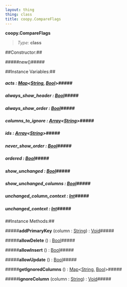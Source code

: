 ```yaml
---
layout: thing
thing: class
title: coopy.CompareFlags
---
```

**coopy.CompareFlags**



> *Type:* **class**



##Constructor:##

#####new()#####



##Instance Variables:##

##### **acts**  : <a href="../Map.html" class="type">Map</a>&lt;<a href="../String.html" class="type">String</a>, <a href="../Bool.html" class="type">Bool</a>&gt;#####



##### **always_show_header**  : <a href="../Bool.html" class="type">Bool</a>#####



##### **always_show_order**  : <a href="../Bool.html" class="type">Bool</a>#####



##### **columns_to_ignore**  : <a href="../Array.html" class="type">Array</a>&lt;<a href="../String.html" class="type">String</a>&gt;#####



##### **ids**  : <a href="../Array.html" class="type">Array</a>&lt;<a href="../String.html" class="type">String</a>&gt;#####



##### **never_show_order**  : <a href="../Bool.html" class="type">Bool</a>#####



##### **ordered**  : <a href="../Bool.html" class="type">Bool</a>#####



##### **show_unchanged**  : <a href="../Bool.html" class="type">Bool</a>#####



##### **show_unchanged_columns**  : <a href="../Bool.html" class="type">Bool</a>#####



##### **unchanged_column_context**  : <a href="../Int.html" class="type">Int</a>#####



##### **unchanged_context**  : <a href="../Int.html" class="type">Int</a>#####



##Instance Methods:##


#####**addPrimaryKey** (column : <a href="../String.html" class="type">String</a>) : <a href="../Void.html" class="type">Void</a>#####




#####**allowDelete** () : <a href="../Bool.html" class="type">Bool</a>#####




#####**allowInsert** () : <a href="../Bool.html" class="type">Bool</a>#####




#####**allowUpdate** () : <a href="../Bool.html" class="type">Bool</a>#####




#####**getIgnoredColumns** () : <a href="../Map.html" class="type">Map</a>&lt;<a href="../String.html" class="type">String</a>, <a href="../Bool.html" class="type">Bool</a>&gt;#####




#####**ignoreColumn** (column : <a href="../String.html" class="type">String</a>) : <a href="../Void.html" class="type">Void</a>#####




